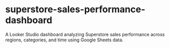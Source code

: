 # superstore-sales-performance-dashboard
A Looker Studio dashboard analyzing Superstore sales performance across regions, categories, and time using Google Sheets data.

